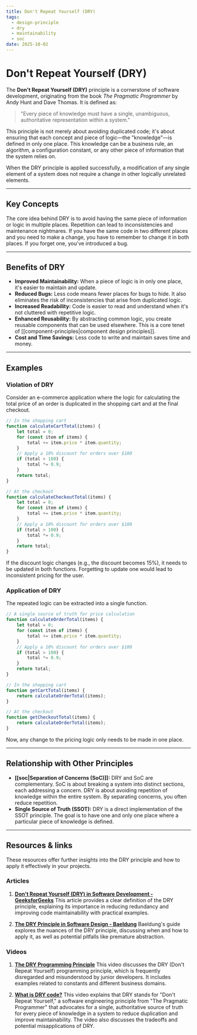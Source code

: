 ```yaml
---
title: Don't Repeat Yourself (DRY)
tags:
  - design-principle
  - dry
  - maintainability
  - soc
date: 2025-10-02
---
```

# Don't Repeat Yourself (DRY)

The **Don't Repeat Yourself (DRY)** principle is a cornerstone of software development, originating from the book *The Pragmatic Programmer* by Andy Hunt and Dave Thomas. It is defined as:

> "Every piece of knowledge must have a single, unambiguous, authoritative representation within a system."

This principle is not merely about avoiding duplicated code; it's about ensuring that each concept and piece of logic—the "knowledge"—is defined in only one place. This knowledge can be a business rule, an algorithm, a configuration constant, or any other piece of information that the system relies on.

When the DRY principle is applied successfully, a modification of any single element of a system does not require a change in other logically unrelated elements.

---

## Key Concepts

The core idea behind DRY is to avoid having the same piece of information or logic in multiple places. Repetition can lead to inconsistencies and maintenance nightmares. If you have the same code in two different places and you need to make a change, you have to remember to change it in both places. If you forget one, you've introduced a bug.

---

## Benefits of DRY

- **Improved Maintainability:** When a piece of logic is in only one place, it's easier to maintain and update.
- **Reduced Bugs:** Less code means fewer places for bugs to hide. It also eliminates the risk of inconsistencies that arise from duplicated logic.
- **Increased Readability:** Code is easier to read and understand when it's not cluttered with repetitive logic.
- **Enhanced Reusability:** By abstracting common logic, you create reusable components that can be used elsewhere. This is a core tenet of [[component-principles|component design principles]].
- **Cost and Time Savings:** Less code to write and maintain saves time and money.

---

## Examples

### Violation of DRY

Consider an e-commerce application where the logic for calculating the total price of an order is duplicated in the shopping cart and at the final checkout.

```javascript
// In the shopping cart
function calculateCartTotal(items) {
    let total = 0;
    for (const item of items) {
        total += item.price * item.quantity;
    }
    // Apply a 10% discount for orders over $100
    if (total > 100) {
        total *= 0.9;
    }
    return total;
}

// At the checkout
function calculateCheckoutTotal(items) {
    let total = 0;
    for (const item of items) {
        total += item.price * item.quantity;
    }
    // Apply a 10% discount for orders over $100
    if (total > 100) {
        total *= 0.9;
    }
    return total;
}
```
If the discount logic changes (e.g., the discount becomes 15%), it needs to be updated in both functions. Forgetting to update one would lead to inconsistent pricing for the user.

### Application of DRY

The repeated logic can be extracted into a single function.

```javascript
// A single source of truth for price calculation
function calculateOrderTotal(items) {
    let total = 0;
    for (const item of items) {
        total += item.price * item.quantity;
    }
    // Apply a 10% discount for orders over $100
    if (total > 100) {
        total *= 0.9;
    }
    return total;
}

// In the shopping cart
function getCartTotal(items) {
    return calculateOrderTotal(items);
}

// At the checkout
function getCheckoutTotal(items) {
    return calculateOrderTotal(items);
}
```
Now, any change to the pricing logic only needs to be made in one place.

---

## Relationship with Other Principles

- **[[soc|Separation of Concerns (SoC)]]:** DRY and SoC are complementary. SoC is about breaking a system into distinct sections, each addressing a concern. DRY is about avoiding repetition of knowledge within the entire system. By separating concerns, you often reduce repetition.
- **Single Source of Truth (SSOT):** DRY is a direct implementation of the SSOT principle. The goal is to have one and only one place where a particular piece of knowledge is defined.

---

## Resources & links

These resources offer further insights into the DRY principle and how to apply it effectively in your projects.

### Articles

1.  **[Don't Repeat Yourself (DRY) in Software Development - GeeksforGeeks](https://www.geeksforgeeks.org/software-engineering/dont-repeat-yourselfdry-in-software-development/)**
    This article provides a clear definition of the DRY principle, explaining its importance in reducing redundancy and improving code maintainability with practical examples.

2.  **[The DRY Principle in Software Design - Baeldung](https://www.baeldung.com/cs/dry-software-design-principle)**
    Baeldung's guide explores the nuances of the DRY principle, discussing when and how to apply it, as well as potential pitfalls like premature abstraction.

### Videos

1.  **[The DRY Programming Principle](https://www.youtube.com/watch?v=8hOZe5oVzJY)**
    This video discusses the DRY (Don't Repeat Yourself) programming principle, which is frequently disregarded and misunderstood by junior developers. It includes examples related to constants and different business domains.

2.  **[What is DRY code?](https://www.youtube.com/watch?v=HwTcjWtDAfc)**
    This video explains that DRY stands for "Don't Repeat Yourself," a software engineering principle from "The Pragmatic Programmer" that advocates for a single, authoritative source of truth for every piece of knowledge in a system to reduce duplication and improve maintainability. The video also discusses the tradeoffs and potential misapplications of DRY.